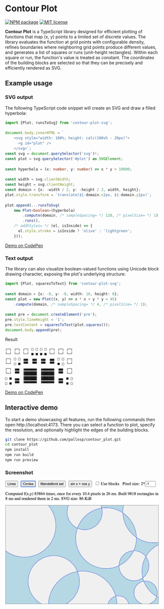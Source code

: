 # Contour Plot

[![NPM package](https://img.shields.io/npm/v/contour-plot-svg.svg?style=flat)](https://npmjs.org/package/contour-plot-svg "View this project on npm")
[![MIT license](https://img.shields.io/badge/license-MIT-brightgreen.svg)](https://opensource.org/licenses/MIT)

**Contour Plot** is a TypeScript library designed for efficient plotting of functions that map (x, y) points to a limited set of discrete values. The library evaluates the function at grid points with configurable density, refines boundaries where neighboring grid points produce different values, and generates a list of squares or runs (unit-height rectangles). Within each square or run, the function's value is treated as constant. The coordinates of the building blocks are selected so that they can be precisely and efficiently rendered as SVG.

## Example usage

### SVG output

The following TypeScript code snippet will create an SVG and draw a filled hyperbola:

```typescript
import {Plot, runsToSvg} from 'contour-plot-svg';

document.body.innerHTML = `
    <svg style="width: 100%; height: calc(100vh - 20px)">
      <g id="plot" />
    </svg>`;
const svg = document.querySelector('svg')!;
const plot = svg.querySelector('#plot') as SVGElement;

const hyperbola = (x: number, y: number) => x * y > 10000;

const width = svg.clientWidth;
const height = svg.clientHeight;
const domain = {x: -width / 2, y: -height / 2, width, height};
plot.style.transform = `translate(${-domain.x}px, ${-domain.y}px)`;

plot.append(...runsToSvg(
    new Plot<boolean>(hyperbola)
        .compute(domain, /* sampleSpacing= */ 128, /* pixelSize= */ 1)
        .runs(),
    /* addStyles= */ (el, isInside) => {
      el.style.stroke = isInside ? 'olive' : 'lightgreen';
    }));
```

[Demo on CodePen](https://codepen.io/Peter-Pallos/full/wBvWRBJ)

### Text output

The library can also visualize boolean-valued functions using Unicode block drawing character, exposing the plot's underlying structure:

```typescript
import {Plot, squaresToText} from 'contour-plot-svg';

const domain = {x: -8, y: -8, width: 16, height: 8};
const plot = new Plot((x, y) => x * x + y * y < 45)
    .compute(domain, /* sampleSpacing= */ 4, /* pixelSize= */ 1);

const pre = document.createElement('pre');
pre.style.lineHeight = '1';
pre.textContent = squaresToText(plot.squares());
document.body.append(pre);
```

Result

```
┌─┐ ┌─┐ ┌─┐ □ □ □ □ ┌─┐ ┌─┐ ┌─┐ 
└─┘ └─┘ └─┘ ■ ■ ■ ■ └─┘ └─┘ └─┘ 
┌─┐ □ □ ▗▄▖ ▗▄▖ ▗▄▖ ▗▄▖ □ □ ┌─┐ 
└─┘ □ ■ ▝▀▘ ▝▀▘ ▝▀▘ ▝▀▘ ■ □ └─┘ 
┌─┐ ▗▄▖ ▗▄▄▄▄▄▖ ▗▄▄▄▄▄▖ ▗▄▖ ┌─┐ 
└─┘ ▝▀▘ ▐█████▌ ▐█████▌ ▝▀▘ └─┘ 
□ ■ ▗▄▖ ▐█████▌ ▐█████▌ ▗▄▖ ■ □ 
□ ■ ▝▀▘ ▝▀▀▀▀▀▘ ▝▀▀▀▀▀▘ ▝▀▘ ■ □ 
```

[Demo on CodePen](https://codepen.io/Peter-Pallos/full/vEYKvag)

## Interactive demo

To start a demo showcasing all features, run the following commands then open http://localhost:4173.
There you can select a function to plot, specify the resolution, and optionally highlight the edges of the building blocks.

```sh
git clone https://github.com/pallosp/contour_plot.git
cd contour_plot
npm install
npm run build
npm run preview
```

### Screenshot

<img src="screenshot.png" alt="demo screenshot" style="width:587px;"/>
